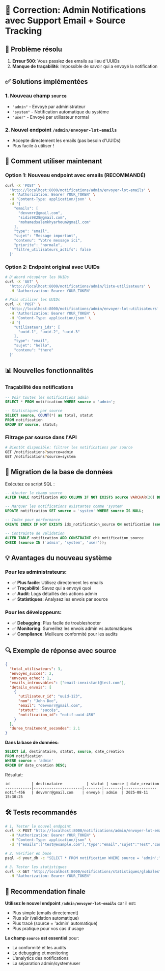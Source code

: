 # 🔧 Correction: Admin Notifications avec Support Email + Source Tracking

## 🎯 **Problème résolu**

1. **Erreur 500**: Vous passiez des emails au lieu d'UUIDs
2. **Manque de traçabilité**: Impossible de savoir qui a envoyé la notification

## ✅ **Solutions implémentées**

### 1. **Nouveau champ `source`** 
- `"admin"` - Envoyé par administrateur  
- `"system"` - Notification automatique du système
- `"user"` - Envoyé par utilisateur normal

### 2. **Nouvel endpoint `/admin/envoyer-lot-emails`**
- Accepte directement les emails (pas besoin d'UUIDs)
- Plus facile à utiliser !

## 🚀 **Comment utiliser maintenant**

### **Option 1: Nouveau endpoint avec emails (RECOMMANDÉ)**
```bash
curl -X 'POST' \
  'http://localhost:8000/notifications/admin/envoyer-lot-emails' \
  -H 'Authorization: Bearer YOUR_TOKEN' \
  -H 'Content-Type: application/json' \
  -d '{
    "emails": [
      "devvmrr@gmail.com",
      "sidis9828@gmail.com", 
      "mohamedsalemkhyarhoum@gmail.com"
    ],
    "type": "email",
    "sujet": "Message important",
    "contenu": "Votre message ici",
    "priorite": "normale",
    "filtre_utilisateurs_actifs": false
  }'
```

### **Option 2: Endpoint original avec UUIDs**
```bash
# D'abord récupérer les UUIDs
curl -X 'GET' \
  'http://localhost:8000/notifications/admin/liste-utilisateurs' \
  -H 'Authorization: Bearer YOUR_TOKEN'

# Puis utiliser les UUIDs
curl -X 'POST' \
  'http://localhost:8000/notifications/admin/envoyer-lot-utilisateurs' \
  -H 'Authorization: Bearer YOUR_TOKEN' \
  -H 'Content-Type: application/json' \
  -d '{
    "utilisateurs_ids": [
      "uuid-1", "uuid-2", "uuid-3"
    ],
    "type": "email",
    "sujet": "hello",
    "contenu": "there"
  }'
```

## 📊 **Nouvelles fonctionnalités**

### **Traçabilité des notifications**
```sql
-- Voir toutes les notifications admin
SELECT * FROM notification WHERE source = 'admin';

-- Statistiques par source
SELECT source, COUNT(*) as total, statut
FROM notification 
GROUP BY source, statut;
```

### **Filtrage par source dans l'API**
```bash
# Bientôt disponible: filtrer les notifications par source
GET /notifications?source=admin
GET /notifications?source=system
```

## 🔧 **Migration de la base de données**

Exécutez ce script SQL :
```sql
-- Ajouter le champ source
ALTER TABLE notification ADD COLUMN IF NOT EXISTS source VARCHAR(20) DEFAULT 'system';

-- Marquer les notifications existantes comme 'system'
UPDATE notification SET source = 'system' WHERE source IS NULL;

-- Index pour performance
CREATE INDEX IF NOT EXISTS idx_notification_source ON notification (source);

-- Contrainte de validation
ALTER TABLE notification ADD CONSTRAINT chk_notification_source 
CHECK (source IN ('admin', 'system', 'user'));
```

## 💡 **Avantages du nouveau système**

### **Pour les administrateurs:**
- ✅ **Plus facile**: Utilisez directement les emails
- ✅ **Traçabilité**: Savez qui a envoyé quoi
- ✅ **Audit**: Logs détaillés des actions admin
- ✅ **Statistiques**: Analysez les envois par source

### **Pour les développeurs:**
- ✅ **Debugging**: Plus facile de troubleshooter
- ✅ **Monitoring**: Surveillez les envois admin vs automatiques
- ✅ **Compliance**: Meilleure conformité pour les audits

## 🔍 **Exemple de réponse avec source**

```json
{
  "total_utilisateurs": 3,
  "envoyes_succes": 2,
  "envoyes_echec": 1,
  "emails_introuvables": ["email-inexistant@test.com"],
  "details_envois": [
    {
      "utilisateur_id": "uuid-123",
      "nom": "John Doe",
      "email": "devvmrr@gmail.com",
      "statut": "succès",
      "notification_id": "notif-uuid-456"
    }
  ],
  "duree_traitement_secondes": 2.1
}
```

**Dans la base de données:**
```sql
SELECT id, destinataire, statut, source, date_creation 
FROM notification 
WHERE source = 'admin' 
ORDER BY date_creation DESC;
```
Résultat:
```
id          | destinataire           | statut | source | date_creation
------------|----------------------|--------|--------|---------------
notif-456   | devvmrr@gmail.com    | envoyé | admin  | 2025-08-11 15:30:25
```

## 🛠️ **Tests recommandés**

```bash
# 1. Tester le nouvel endpoint
curl -X POST "http://localhost:8000/notifications/admin/envoyer-lot-emails" \
  -H "Authorization: Bearer YOUR_TOKEN" \
  -H "Content-Type: application/json" \
  -d '{"emails":["test@example.com"],"type":"email","sujet":"Test","contenu":"Message test"}'

# 2. Vérifier en base
psql -d your_db -c "SELECT * FROM notification WHERE source = 'admin';"

# 3. Tester les statistiques
curl -X GET "http://localhost:8000/notifications/statistiques/globales" \
  -H "Authorization: Bearer YOUR_TOKEN"
```

## 🎯 **Recommendation finale**

**Utilisez le nouvel endpoint `/admin/envoyer-lot-emails`** car il est:
- Plus simple (emails directement)
- Plus sûr (validation automatique)
- Plus tracé (source = 'admin' automatique)
- Plus pratique pour vos cas d'usage

**Le champ `source` est essentiel** pour:
- La conformité et les audits
- Le debugging et monitoring  
- L'analytics des notifications
- La séparation admin/system/user
